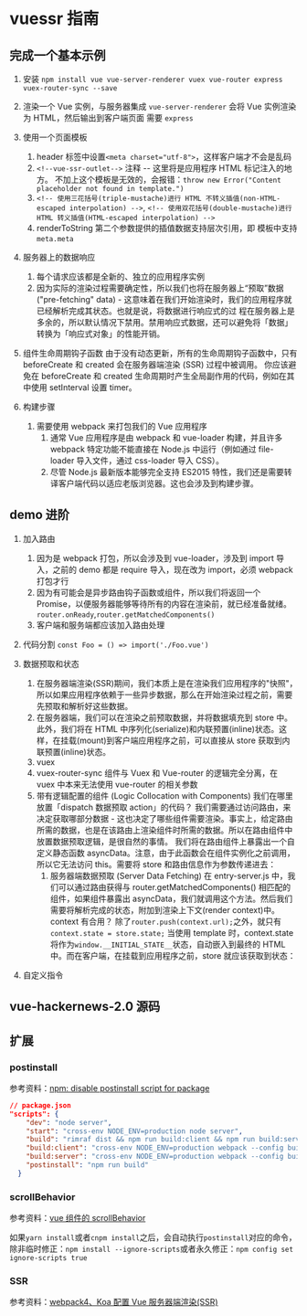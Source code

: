 # vuessr 指南

## 完成一个基本示例

1. 安装
   `npm install vue vue-server-renderer vuex vue-router express vuex-router-sync --save`

2. 渲染一个 Vue 实例，与服务器集成
   `vue-server-renderer` 会将 Vue 实例渲染为 HTML，然后输出到客户端页面
   需要 `express`

3. 使用一个页面模板

   1. header 标签中设置`<meta charset="utf-8">`，这样客户端才不会是乱码
   2. `<!--vue-ssr-outlet-->` 注释 -- 这里将是应用程序 HTML 标记注入的地方。
      不加上这个模板是无效的，会报错：`throw new Error("Content placeholder not found in template.")`
   3. `<!-- 使用三花括号(triple-mustache)进行 HTML 不转义插值(non-HTML-escaped interpolation) -->`,
      `<!-- 使用双花括号(double-mustache)进行 HTML 转义插值(HTML-escaped interpolation) -->`
   4. renderToString 第二个参数提供的插值数据支持层次引用，即 模板中支持`meta.meta`

4. 服务器上的数据响应

   1. 每个请求应该都是全新的、独立的应用程序实例
   2. 因为实际的渲染过程需要确定性，所以我们也将在服务器上“预取”数据 ("pre-fetching" data) - 这意味着在我们开始渲染时，我们的应用程序就已经解析完成其状态。也就是说，将数据进行响应式的过 程在服务器上是多余的，所以默认情况下禁用。禁用响应式数据，还可以避免将「数据」转换为「响应式对象」的性能开销。

5. 组件生命周期钩子函数
   由于没有动态更新，所有的生命周期钩子函数中，只有 beforeCreate 和 created 会在服务器端渲染 (SSR) 过程中被调用。
   你应该避免在 beforeCreate 和 created 生命周期时产生全局副作用的代码，例如在其中使用 setInterval 设置 timer。

6. 构建步骤
   1. 需要使用 webpack 来打包我们的 Vue 应用程序
      1. 通常 Vue 应用程序是由 webpack 和 vue-loader 构建，并且许多 webpack 特定功能不能直接在 Node.js 中运行（例如通过 file-loader 导入文件，通过 css-loader 导入 CSS）。
      2. 尽管 Node.js 最新版本能够完全支持 ES2015 特性，我们还是需要转译客户端代码以适应老版浏览器。这也会涉及到构建步骤。

## demo 进阶

1. 加入路由

   1. 因为是 webpack 打包，所以会涉及到 vue-loader，涉及到 import 导入，之前的 demo 都是 require 导入，现在改为 import，必须 webpack 打包才行
   2. 因为有可能会是异步路由钩子函数或组件，所以我们将返回一个 Promise，以便服务器能够等待所有的内容在渲染前，就已经准备就绪。`router.onReady`,`router.getMatchedComponents()`
   3. 客户端和服务端都应该加入路由处理

2. 代码分割
   `const Foo = () => import('./Foo.vue')`

3. 数据预取和状态

   1. 在服务器端渲染(SSR)期间，我们本质上是在渲染我们应用程序的"快照"，所以如果应用程序依赖于一些异步数据，那么在开始渲染过程之前，需要先预取和解析好这些数据。
   2. 在服务器端，我们可以在渲染之前预取数据，并将数据填充到 store 中。此外，我们将在 HTML 中序列化(serialize)和内联预置(inline)状态。这样，在挂载(mount)到客户端应用程序之前，可以直接从 store 获取到内联预置(inline)状态。
   3. vuex
   4. vuex-router-sync
      组件与 Vuex 和 Vue-router 的逻辑完全分离，在 vuex 中本来无法使用 vue-router 的相关参数
   5. 带有逻辑配置的组件 (Logic Collocation with Components)
      我们在哪里放置「dispatch 数据预取 action」的代码？
      我们需要通过访问路由，来决定获取哪部分数据 - 这也决定了哪些组件需要渲染。事实上，给定路由所需的数据，也是在该路由上渲染组件时所需的数据。所以在路由组件中放置数据预取逻辑，是很自然的事情。
      我们将在路由组件上暴露出一个自定义静态函数 asyncData。注意，由于此函数会在组件实例化之前调用，所以它无法访问 this。需要将 store 和路由信息作为参数传递进去：
      1. 服务器端数据预取 (Server Data Fetching)
         在 entry-server.js 中，我们可以通过路由获得与 router.getMatchedComponents() 相匹配的组件，如果组件暴露出 asyncData，我们就调用这个方法。然后我们需要将解析完成的状态，附加到渲染上下文(render context)中。
         context 有合用？ 除了`router.push(context.url);`之外，就只有`context.state = store.state;`
         当使用 template 时，context.state 将作为`window.__INITIAL_STATE__`状态，自动嵌入到最终的 HTML 中。而在客户端，在挂载到应用程序之前，store 就应该获取到状态：

4. 自定义指令

## vue-hackernews-2.0 源码

## 扩展

### postinstall

参考资料：[npm: disable postinstall script for package](https://stackoverflow.com/questions/23505318/npm-disable-postinstall-script-for-package)

```json
// package.json
"scripts": {
    "dev": "node server",
    "start": "cross-env NODE_ENV=production node server",
    "build": "rimraf dist && npm run build:client && npm run build:server",
    "build:client": "cross-env NODE_ENV=production webpack --config build/webpack.client.config.js --progress --hide-modules",
    "build:server": "cross-env NODE_ENV=production webpack --config build/webpack.server.config.js --progress --hide-modules",
    "postinstall": "npm run build"
  }
```

### scrollBehavior

参考资料：[vue 组件的 scrollBehavior](https://www.jianshu.com/p/c805b74e1f14?utm_campaign)

如果`yarn install`或者`cnpm install`之后，会自动执行`postinstall`对应的命令，除非临时修正：`npm install --ignore-scripts`或者永久修正：`npm config set ignore-scripts true`

### SSR

参考资料：[webpack4、Koa 配置 Vue 服务器端渲染(SSR)](https://juejin.cn/post/6844903701434335246)
